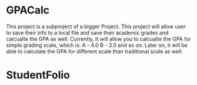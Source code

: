 # GPACalc
This project is a subproject of a bigger Project. This project will allow user to save their info to a local file and save their academic grades and calcualte the GPA as well. 
Currently, It will allow you to calcualte the GPA for simple grading scale, which is: 
A - 4.0 
B - 3.0 and so on. 
Later on, it will be able to calculate the GPA for different scale than traditional scale as well. 
# StudentFolio
